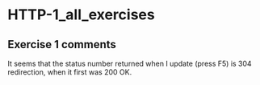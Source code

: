# HTTP-1_all_exercises

## Exercise 1 comments ##

It seems that the status number returned when I update (press F5) is 304 redirection, when it first was 200 OK.
